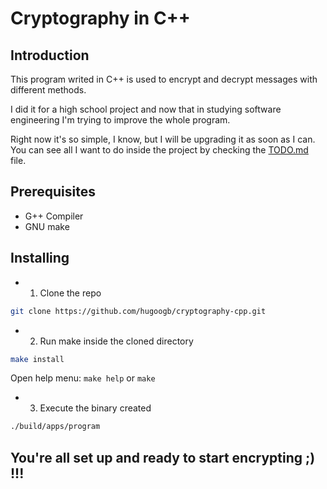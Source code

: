 # Cryptography in C++

## Introduction

This program writed in C++ is used to encrypt and decrypt messages with different methods.

I did it for a high school project and now that in studying software engineering I'm trying to improve the whole program.

Right now it's so simple, I know, but I will be upgrading it as soon as I can.
You can see all I want to do inside the project by checking the [TODO.md] file.

## Prerequisites

- G++ Compiler
- GNU make

## Installing

- 1. Clone the repo

```sh
git clone https://github.com/hugoogb/cryptography-cpp.git
```

- 2. Run make inside the cloned directory

```sh
make install
```

Open help menu: `make help` or `make`

- 3. Execute the binary created

```sh
./build/apps/program
```

## You're all set up and ready to start encrypting ;) !!!

[TODO.md]: https://github.com/hugoogb/cryptography-cpp/blob/master/TODO.md

